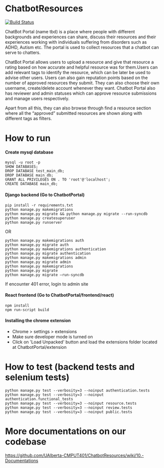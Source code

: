 # ChatbotResources
[![Build Status](https://travis-ci.com/UAlberta-CMPUT401/ChatbotResources.svg?token=Z5vtfE1m9VBPow8TRogE&branch=master)](https://travis-ci.com/UAlberta-CMPUT401/ChatbotResources)

ChatBot Portal (name tbd) is a place where people with different backgrounds and experiences can share, discuss their resources and their experiences working with individuals suffering from disorders such as ADHD, Autism etc. The portal is used to collect resources that a chatbot can serve to chatters. 

ChatBot Portal allows users to upload a resource and give that resource a rating based on how accurate and helpful resource was for them.Users can add relevant tags to identify the resource, which can be later be used to advise other users. Users can also gain reputation points based on the number of approved resources they submit. They can also choose their own username, create/delete account whenever they want. Chatbot Portal also has reviewer and admin statuses which can approve resource submissions and manage users respectively.

Apart from all this, they can also browse through find a resource section where all the “approved” submitted resources are shown along with different tags as filters.

# How to run

#### Create mysql database
```
mysql -u root -p
SHOW DATABASES;
DROP DATABASE test_main_db;
DROP DATABASE main_db;
GRANT ALL PRIVILEGES ON . TO 'root'@'localhost';
CREATE DATABASE main_db;
```

#### Django backend (Go to ChatbotPortal)
```
pip install -r requirements.txt
python manage.py makemigrations 
python manage.py migrate && python manage.py migrate --run-syncdb
python manage.py createsuperuser
python manage.py runserver
```

OR 

```
python manage.py makemigrations auth
python manage.py migrate auth
python manage.py makemigrations authentication
python manage.py migrate authentication
python manage.py makemigrations admin
python manage.py migrate admin
python manage.py makemigrations
python manage.py migrate
python manage.py migrate –run-syncdb
```
If encounter 401 error, login to admin site

#### React frontend (Go to ChatbotPortal/frontend/react)
```
npm install
npm run-script build
```

#### Installing the chrome extension
- Chrome > settings > extensions
- Make sure developer mode is turned on
- Click on 'Load Unpacked' button and load the extensions folder located at ChatbotPortal/extension

# How to test (backend tests and selenium tests)
```
python manage.py test --verbosity=3 --noinput authentication.tests
python manage.py test --verbosity=3 --noinput authentication.functional_tests
python manage.py test --verbosity=3 --noinput resource.tests
python manage.py test --verbosity=3 --noinput review.tests
python manage.py test --verbosity=3 --noinput public.tests
```

# More documentations on our codebase
https://github.com/UAlberta-CMPUT401/ChatbotResources/wiki/10.-Documentations
